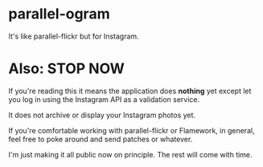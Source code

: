 parallel-ogram
=========

It's like parallel-flickr but for Instagram.

Also: STOP NOW
=========

If you're reading this it means the application does **nothing** yet except let
you log in using the Instagram API as a validation service.

It does not archive or display your Instagram photos yet.

If you're comfortable working with parallel-flickr or Flamework, in general,
feel free to poke around and send patches or whatever.

I'm just making it all public now on principle. The rest will come with time.

